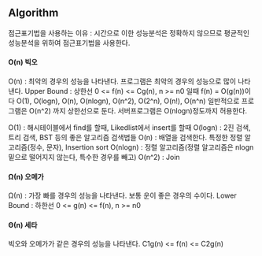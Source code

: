## Algorithm

점근표기법을 사용하는 이유 : 시간으로 이한 성능분석은 정확하지 않으므로 평균적인 성능분석을 위하여 점근표기법을 사용한다.

#### O(n) 빅오

O(n) : 최악의 경우의 성능을 나타낸다. 프로그램은 최악의 경우의 성능으로 많이 나타낸다.
Upper Bound : 상한선
0 <= f(n) <= Cg(n), n >= n0 일때 f(n) = O(g(n))이다
O(1), O(logn), O(n), O(nlogn), O(n^2), O(2^n), O(n!), O(n^n)
일반적으로 프로그램은 O(n^2) 까지 상한선으로 둔다.
서버프로그램은 O(nlogn)정도까지 허용한다.

O(1) : 해시테이블에서 find를 할때, Likedlist에서 insert를 할때
O(logn) : 2진 검색, 트리 검색, BST 등의 좋은 알고리즘 검색법들
O(n) : 배열을 검색한다. 특정한 정렬 알고리즘(정수, 문자), Insertion sort
O(nlogn) : 정렬 알고리즘(정렬 알고리즘은 nlogn 밑으로 떨어지지 않는다, 특수한 경우를 빼고)
O(n^2) : Join

#### Ω(n) 오메가

Ω(n) : 가장 빠를 경우의 성능을 나타낸다. 보통 운이 좋은 경우의 수이다. Lower Bound : 하한선
0 <= g(n) <= f(n), n >= n0

#### Θ(n) 세타

빅오와 오메가가 같은 경우의 성능을 나타낸다.
C1g(n) <= f(n) <= C2g(n)
